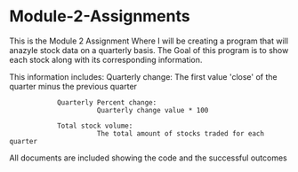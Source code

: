 # Module-2-Assignments
This is the Module 2 Assignment Where I will be creating a program that will anazyle stock data on a quarterly basis. The Goal of this program is to show each stock along with its corresponding information. 

This information includes:
                Quarterly change:
                          The first value 'close' of the quarter minus the previous quarter
                          
                Quarterly Percent change:
                          Quarterly change value * 100
                  
                Total stock volume:
                          The total amount of stocks traded for each quarter


All documents are included showing the code and the successful outcomes
                      
